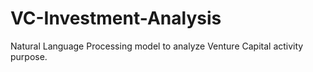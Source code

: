 # VC-Investment-Analysis
Natural Language Processing model to analyze Venture Capital activity purpose.
